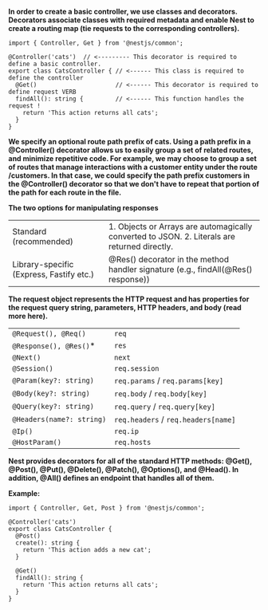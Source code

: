 <p><b>In order to create a basic controller, we use classes and decorators. Decorators associate classes with required metadata and enable Nest to create a routing map (tie requests to the corresponding controllers).</b></p>

```
import { Controller, Get } from '@nestjs/common';

@Controller('cats')  // <--------- This decorator is required to define a basic controller. 
export class CatsController { // <------ This class is required to define the controller
  @Get()                      // <------ This decorator is required to define request VERB
  findAll(): string {         // <------ This function handles the  request !
    return 'This action returns all cats';
  }
}

```

<b> We specify an optional route path prefix of cats. Using a path prefix in a @Controller() decorator allows us to easily group a set of related routes, and minimize repetitive code. For example, we may choose to group a set of routes that manage interactions with a customer entity under the route /customers. In that case, we could specify the path prefix customers in the @Controller() decorator so that we don't have to repeat that portion of the path for each route in the file. </b>

<b>The two options for manipulating responses</b>
<table>
  <tr>
    <td>Standard (recommended)</td>
    <td>1. Objects or Arrays are automagically converted to JSON. 2. Literals are returned directly. </td>
  </tr>
  <tr>
    <td>Library-specific (Express, Fastify etc.)</td>
    <td>@Res() decorator in the method handler signature (e.g., findAll(@Res() response))</td>
  </tr>
</table>

<b>The request object represents the HTTP request and has properties for the request query string, parameters, HTTP headers, and body (read more here).</b>

<table><tbody><tr><td><code>@Request(), @Req()</code></td><td><code>req</code></td></tr><tr><td><code>@Response(), @Res()</code><span class="table-code-asterisk">*</span></td><td><code>res</code></td></tr><tr><td><code>@Next()</code></td><td><code>next</code></td></tr><tr><td><code>@Session()</code></td><td><code>req.session</code></td></tr><tr><td><code>@Param(key?: string)</code></td><td><code>req.params</code> / <code>req.params[key]</code></td></tr><tr><td><code>@Body(key?: string)</code></td><td><code>req.body</code> / <code>req.body[key]</code></td></tr><tr><td><code>@Query(key?: string)</code></td><td><code>req.query</code> / <code>req.query[key]</code></td></tr><tr><td><code>@Headers(name?: string)</code></td><td><code>req.headers</code> / <code>req.headers[name]</code></td></tr><tr><td><code>@Ip()</code></td><td><code>req.ip</code></td></tr><tr><td><code>@HostParam()</code></td><td><code>req.hosts</code></td></tr></tbody></table>

<b>Nest provides decorators for all of the standard HTTP methods: @Get(), @Post(), @Put(), @Delete(), @Patch(), @Options(), and @Head(). In addition, @All() defines an endpoint that handles all of them.</b>

<b>Example:</b>

```
import { Controller, Get, Post } from '@nestjs/common';

@Controller('cats')
export class CatsController {
  @Post()
  create(): string {
    return 'This action adds a new cat';
  }

  @Get()
  findAll(): string {
    return 'This action returns all cats';
  }
}

```